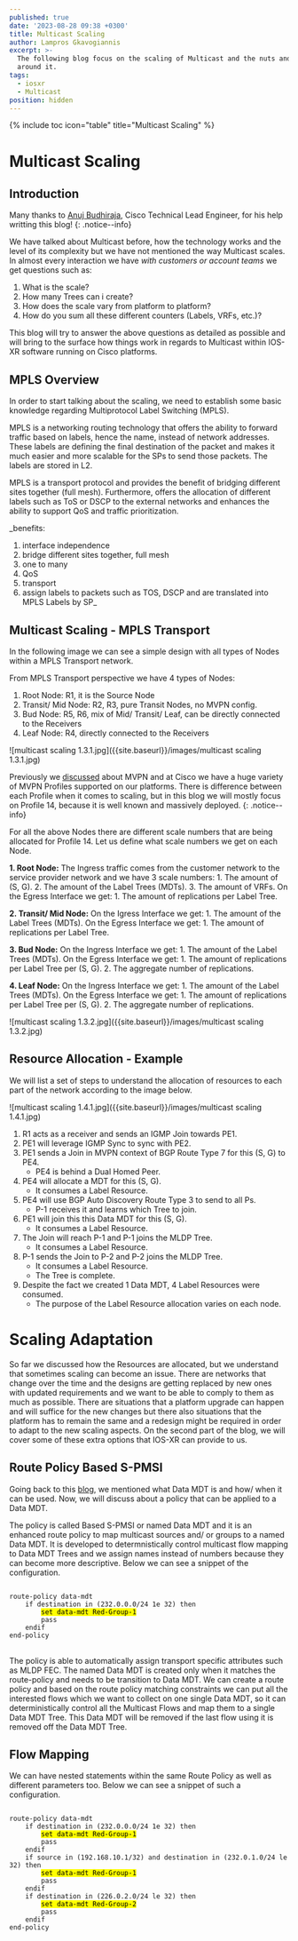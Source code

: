 ```yaml
---
published: true
date: '2023-08-28 09:38 +0300'
title: Multicast Scaling
author: Lampros Gkavogiannis
excerpt: >-
  The following blog focus on the scaling of Multicast and the nuts and bolts
  around it.
tags:
  - iosxr
  - Multicast
position: hidden
---
```

{% include toc icon="table" title="Multicast Scaling" %}

# Multicast Scaling

## Introduction

Many thanks to [Anuj Budhiraja](https://www.linkedin.com/in/anuj-budhiraja/), Cisco Technical Lead Engineer, for his help writting this blog!
{: .notice--info}

We have talked about Multicast before, how the technology works and the level of its complexity but we have not mentioned the way Multicast scales. In almost every interaction we have _with customers or account teams_ we get questions such as:

1. What is the scale?
2. How many Trees can i create?
3. How does the scale vary from platform to platform?
4. How do you sum all these different counters (Labels, VRFs, etc.)?

This blog will try to answer the above questions as detailed as possible and will bring to the surface how things work in regards to Multicast within IOS-XR software running on Cisco platforms.

## MPLS Overview

In order to start talking about the scaling, we need to establish some basic knowledge regarding Multiprotocol Label Switching (MPLS).

MPLS is a networking routing technology that offers the ability to forward traffic based on labels, hence the name, instead of network addresses. These labels are defining the final destination of the packet and makes it much easier and more scalable for the SPs to send those packets. The labels are stored in L2.

MPLS is a transport protocol and provides the benefit of bridging different sites together (full mesh). Furthermore, offers the allocation of different labels such as ToS or DSCP to the external networks and enhances the ability to support QoS and traffic prioritization.

_benefits:
1. interface independence
2. bridge different sites together, full mesh
3. one to many
4. QoS
5. transport
6. assign labels to packets such as TOS, DSCP and are translated into MPLS Labels by SP_

## Multicast Scaling - MPLS Transport

In the following image we can see a simple design with all types of Nodes within a MPLS Transport network.

From MPLS Transport perspective we have 4 types of Nodes:
1. Root Node: R1, it is the Source Node
2. Transit/ Mid Node: R2, R3, pure Transit Nodes, no MVPN config.
3. Bud Node: R5, R6, mix of Mid/ Transit/ Leaf, can be directly connected to the Receivers
4. Leaf Node: R4, directly connected to the Receivers

![multicast scaling 1.3.1.jpg]({{site.baseurl}}/images/multicast scaling 1.3.1.jpg)

Previously we [discussed](https://xrdocs.io/multicast/blogs/multicast-distribution-trees-mdts/) about MVPN and at Cisco we have a huge variety of MVPN Profiles supported on our platforms. There is difference between each Profile when it comes to scaling, but in this blog we will mostly focus on Profile 14, because it is well known and massively deployed.
{: .notice--info}

For all the above Nodes there are different scale numbers that are being allocated for Profile 14. Let us define what scale numbers we get on each Node.

**1. Root Node:**
The Ingress traffic comes from the customer network to the service provider network and we have 3 scale numbers:
	1. The amount of (S, G).
    2. The amount of the Label Trees (MDTs).
    3. The amount of VRFs.
On the Egress Interface we get:
	1. The amount of replications per Label Tree.
    
**2. Transit/ Mid Node:**
On the Igress Interface we get:
	1. The amount of the Label Trees (MDTs).
On the Egress Interface we get:
	1. The amount of replications per Label Tree.
    
**3. Bud Node:**
On the Ingress Interface we get:
	1. The amount of the Label Trees (MDTs).
On the Egress Interface we get:
	1. The amount of replications per Label Tree per (S, G).
    2. The aggregate number of replications.

**4. Leaf Node:**
On the Ingress Interface we get:
	1. The amount of the Label Trees (MDTs).
On the Egress Interface we get:
	1. The amount of replications per Label Tree per (S, G).
    2. The aggregate number of replications.

![multicast scaling 1.3.2.jpg]({{site.baseurl}}/images/multicast scaling 1.3.2.jpg)

## Resource Allocation - Example

We will list a set of steps to understand the allocation of resources to each part of the network according to the image below.

![multicast scaling 1.4.1.jpg]({{site.baseurl}}/images/multicast scaling 1.4.1.jpg)

1. R1 acts as a receiver and sends an IGMP Join towards PE1.
2. PE1 will leverage IGMP Sync to sync with PE2.
3. PE1 sends a Join in MVPN context of BGP Route Type 7 for this (S, G) to PE4.
	- PE4 is behind a Dual Homed Peer.
4. PE4 will allocate a MDT for this (S, G).
	- It consumes a Label Resource.
5. PE4 will use BGP Auto Discovery Route Type 3 to send to all Ps.
	- P-1 receives it and learns which Tree to join.
6. PE1 will join this this Data MDT for this (S, G).
	- It consumes a Label Resource.
7. The Join will reach P-1 and P-1 joins the MLDP Tree.
	- It consumes a Label Resource.
8. P-1 sends the Join to P-2 and P-2 joins the MLDP Tree.
	- It consumes a Label Resource.
    - The Tree is complete.
9. Despite the fact we created 1 Data MDT, 4 Label Resources were consumed.
	- The purpose of the Label Resource allocation varies on each node.

# Scaling Adaptation

So far we discussed how the Resources are allocated, but we understand that sometimes scaling can become an issue. There are networks that change over the time and the designs are getting replaced by new ones with updated requirements and we want to be able to comply to them as much as possible. There are situations that a platform upgrade can happen and will suffice for the new changes but there also situations that the platform has to remain the same and a redesign might be required in order to adapt to the new scaling aspects. On the second part of the blog, we will cover some of these extra options that IOS-XR can provide to us.

## Route Policy Based S-PMSI

Going back to this [blog](https://xrdocs.io/multicast/blogs/multicast-distribution-trees-mdts/), we mentioned what Data MDT is and how/ when it can be used. Now, we will discuss about a policy that can be applied to a Data MDT.

The policy is called Based S-PMSI or named Data MDT and it is an enhanced route policy to map multicast sources and/ or groups to a named Data MDT. It is developed to determnistically control multicast flow mapping to Data MDT Trees and we assign names instead of numbers because they can become more descriptive.
Below we can see a snippet of the configuration.

<div class="highlighter-rouge">
<pre class="highlight">
<code>
route-policy data-mdt
	if destination in (232.0.0.0/24 1e 32) then
    	<mark>set data-mdt Red-Group-1</mark>
        pass
    endif
end-policy
</code>
</pre>
</div>

The policy is able to automatically assign transport specific attributes such as MLDP FEC. The named Data MDT is created only when it matches the route-policy and needs to be transition to Data MDT. We can create a route policy and based on the route policy matching constraints we can put all the interested flows which we want to collect on one single Data MDT, so it can deterministically control all the Multicast Flows and map them to a single Data MDT Tree. This Data MDT will be removed if the last flow using it is removed off the Data MDT Tree.

## Flow Mapping

We can have nested statements within the same Route Policy as well as different parameters too. Below we can see a snippet of such a configuration.

<div class="highlighter-rouge">
<pre class="highlight">
<code>
route-policy data-mdt
	if destination in (232.0.0.0/24 1e 32) then
    	<mark>set data-mdt Red-Group-1</mark>
        pass
    endif
    if source in (192.168.10.1/32) and destination in (232.0.1.0/24 le 32) then
    	<mark>set data-mdt Red-Group-1</mark>
        pass
    endif
    if destination in (226.0.2.0/24 le 32) then
    	<mark>set data-mdt Red-Group-2</mark>
        pass
    endif
end-policy
</code>
</pre>
</div>

